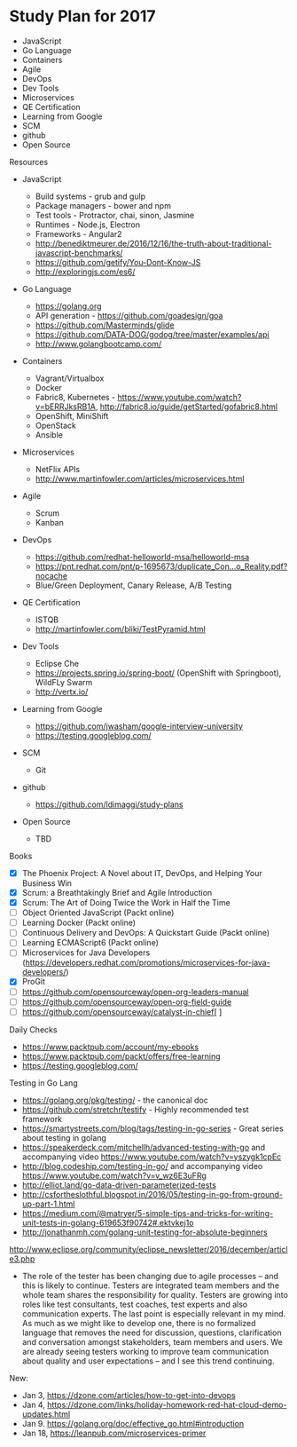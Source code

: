 # Study Plan for 2017

- JavaScript
- Go Language
- Containers
- Agile
- DevOps
- Dev Tools
- Microservices
- QE Certification
- Learning from Google
- SCM
- github
- Open Source

Resources

- JavaScript
    - Build systems - grub and gulp
    - Package managers - bower and npm
    - Test tools - Protractor, chai, sinon, Jasmine
    - Runtimes - Node.js, Electron
    - Frameworks - Angular2
    - http://benediktmeurer.de/2016/12/16/the-truth-about-traditional-javascript-benchmarks/
    - https://github.com/getify/You-Dont-Know-JS
    - http://exploringjs.com/es6/

- Go Language
    - https://golang.org
    - API generation - https://github.com/goadesign/goa
    - https://github.com/Masterminds/glide
    - https://github.com/DATA-DOG/godog/tree/master/examples/api
    - http://www.golangbootcamp.com/

- Containers
    - Vagrant/Virtualbox
    - Docker
    - Fabric8, Kubernetes - https://www.youtube.com/watch?v=bERRJksRB1A, http://fabric8.io/guide/getStarted/gofabric8.html
    - OpenShift, MiniShift
    - OpenStack
    - Ansible

- Microservices
    - NetFlix APIs
    - http://www.martinfowler.com/articles/microservices.html

- Agile
    - Scrum
    - Kanban

- DevOps
    - https://github.com/redhat-helloworld-msa/helloworld-msa
    - https://pnt.redhat.com/pnt/p-1695673/duplicate_Con...o_Reality.pdf?nocache
    - Blue/Green Deployment, Canary Release, A/B Testing

- QE Certification
    - ISTQB
    - http://martinfowler.com/bliki/TestPyramid.html

- Dev Tools
    - Eclipse Che
    - https://projects.spring.io/spring-boot/ (OpenShift with Springboot), WildFLy Swarm
    - http://vertx.io/

- Learning from Google
    - https://github.com/jwasham/google-interview-university
    - https://testing.googleblog.com/

- SCM
    - Git

- github
    - https://github.com/ldimaggi/study-plans
    
- Open Source    
    - TBD

Books
- [x] The Phoenix Project: A Novel about IT, DevOps, and Helping Your Business Win
- [x] Scrum: a Breathtakingly Brief and Agile Introduction
- [x] Scrum: The Art of Doing Twice the Work in Half the Time
- [ ] Object Oriented JavaScript (Packt online)
- [ ] Learning Docker (Packt online)
- [ ] Continuous Delivery and DevOps: A Quickstart Guide (Packt online)
- [ ] Learning ECMAScript6 (Packt online)
- [ ] Microservices for Java Developers (https://developers.redhat.com/promotions/microservices-for-java-developers/)
- [x] ProGit
- [ ] https://github.com/opensourceway/open-org-leaders-manual
- [ ] https://github.com/opensourceway/open-org-field-guide
- [ ] https://github.com/opensourceway/catalyst-in-chief[ ]

Daily Checks
- https://www.packtpub.com/account/my-ebooks
- https://www.packtpub.com/packt/offers/free-learning
- https://testing.googleblog.com/

Testing in Go Lang
- https://golang.org/pkg/testing/ - the canonical doc
- https://github.com/stretchr/testify - Highly recommended test framework
- https://smartystreets.com/blog/tags/testing-in-go-series - Great series about testing in golang
- https://speakerdeck.com/mitchellh/advanced-testing-with-go and accompanying video https://www.youtube.com/watch?v=yszygk1cpEc
- http://blog.codeship.com/testing-in-go/ and accompanying video https://www.youtube.com/watch?v=v_wz6E3uFRg
- http://elliot.land/go-data-driven-parameterized-tests
- http://csfortheslothful.blogspot.in/2016/05/testing-in-go-from-ground-up-part-1.html
- https://medium.com/@matryer/5-simple-tips-and-tricks-for-writing-unit-tests-in-golang-619653f90742#.ektvkej1o
- http://jonathanmh.com/golang-unit-testing-for-absolute-beginners

http://www.eclipse.org/community/eclipse_newsletter/2016/december/article3.php
- The role of the tester has been changing due to agile processes – and this is likely to continue. Testers are integrated team members and the whole team shares the responsibility for quality. Testers are growing into roles like test consultants, test coaches, test experts and also communication experts. The last point is especially relevant in my mind. As much as we might like to develop one, there is no formalized language that removes the need for discussion, questions, clarification and conversation amongst stakeholders, team members and users. We are already seeing testers working to improve team communication about quality and user expectations – and I see this trend continuing.

New:
- Jan 3, https://dzone.com/articles/how-to-get-into-devops
- Jan 4, https://dzone.com/links/holiday-homework-red-hat-cloud-demo-updates.html
- Jan 9. https://golang.org/doc/effective_go.html#introduction
- Jan 18, https://leanpub.com/microservices-primer





